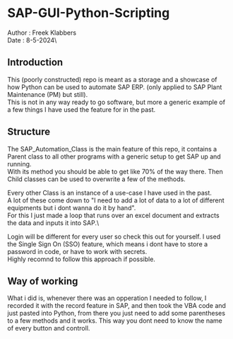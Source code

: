 # SAP-GUI-Python-Scripting

Author : Freek Klabbers\
Date : 8-5-2024\

## Introduction
This (poorly constructed) repo is meant as a storage and a showcase of how Python can be used to automate SAP ERP. (only applied to SAP Plant Maintenance (PM) but still).\
This is not in any way ready to go software, but more a generic example of a few things I have used the feature for in the past.

## Structure
The SAP_Automation_Class is the main feature of this repo, it contains a Parent class to all other programs with a generic setup to get SAP up and running. \
With its method you should be able to get like 70% of the way there. Then Child classes can be used to overwrite a few of the methods.

Every other Class is an instance of a use-case I have used in the past.\
A lot of these come down to "I need to add a lot of data to a lot of different equipments but i dont wanna do it by hand".\
For this I just made a loop that runs over an excel document and extracts the data and inputs it into SAP.\

Login will be different for every user so check this out for yourself. I used the Single Sign On (SSO) feature, which means i dont have to store a password in code, or have to work with secrets.\
Highly recomnd to follow this approach if possible.

## Way of working
What i did is, whenever there was an opperation I needed to follow, I recorded it with the record feature in SAP, and then took the VBA code and just pasted into Python, from there you just need to add some parentheses to a few methods and it works. This way you dont need to know the name of every button and controll.
